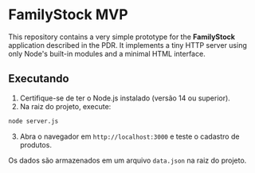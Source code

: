 # FamilyStock MVP

This repository contains a very simple prototype for the **FamilyStock** application described in the PDR. It implements a tiny HTTP server using only Node's built-in modules and a minimal HTML interface.

## Executando

1. Certifique-se de ter o Node.js instalado (versão 14 ou superior).
2. Na raiz do projeto, execute:

```bash
node server.js
```

3. Abra o navegador em `http://localhost:3000` e teste o cadastro de produtos.

Os dados são armazenados em um arquivo `data.json` na raiz do projeto.

